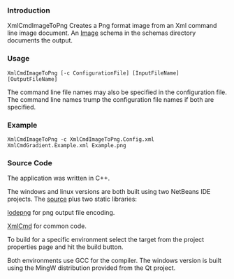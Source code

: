 ### Introduction ###

XmlCmdImageToPng Creates a Png format image from an Xml command line image document. An [Image](http://code.google.com/p/xml-command-line/source/browse/schemas/ImageXmlCmd-schema.xsd) schema in the schemas directory documents the output.

### Usage ###

```
XmlCmdImageToPng [-c ConfigurationFile] [InputFileName] [OutputFileName]
```

The command line file names may also be specified in the configuration file. The command line names trump the configuration file names if both are specified.

### Example ###

```
XmlCmdImageToPng -c XmlCmdImageToPng.Config.xml XmlCmdGradient.Example.xml Example.png

```

### Source Code ###

The application was written in C++.

The windows and linux versions are both built using two NetBeans IDE projects. The [source](http://code.google.com/p/xml-command-line/source/browse/#git%2FXmlCmdImageToPng) plus two static libraries:

[lodepng](http://code.google.com/p/xml-command-line/source/browse/#git%2Flodepng) for png output file encoding.

[XmlCmd](http://code.google.com/p/xml-command-line/source/browse/#git%2FXmlCmd) for common code.

To build for a specific environment select the target from the project properties page and hit the build button.

Both environments use GCC for the compiler. The windows version is built using the MingW distribution provided from the Qt project.